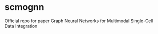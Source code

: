 # scmognn
Official repo for paper Graph Neural Networks for Multimodal Single-Cell Data Integration
